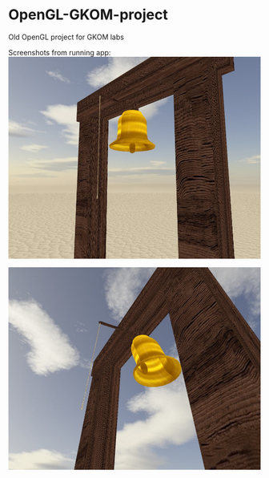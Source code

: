 # OpenGL-GKOM-project
Old OpenGL project for GKOM labs

Screenshots from running app:
![photo](./obrazek1.jpg)

![photo](./obrazek2.jpg)
